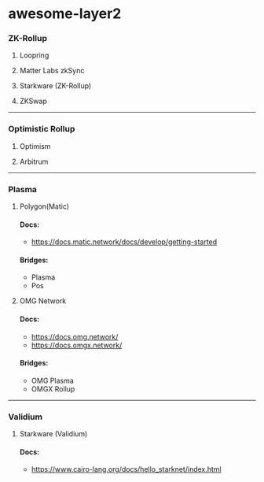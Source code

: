 # awesome-layer2

### ZK-Rollup

1. Loopring

2. Matter Labs zkSync

3. Starkware (ZK-Rollup)

4. ZKSwap

---

### Optimistic Rollup

1. Optimism

2. Arbitrum

---

### Plasma

1. Polygon(Matic)

    #### Docs:
    - https://docs.matic.network/docs/develop/getting-started

    #### Bridges:
    -  Plasma
    -  Pos

 2. OMG Network

    #### Docs:
    - https://docs.omg.network/
    - https://docs.omgx.network/

    #### Bridges:
    -  OMG Plasma
    -  OMGX Rollup

---

### Validium

1. Starkware (Validium)
    #### Docs:
    - https://www.cairo-lang.org/docs/hello_starknet/index.html



